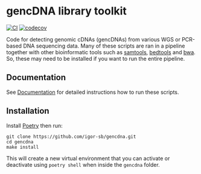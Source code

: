 # gencDNA library toolkit

[![CI](https://github.com/igor-sb/gencdna/actions/workflows/ci.yml/badge.svg)](https://github.com/igor-sb/gencdna/actions)
[![codecov](https://codecov.io/gh/igor-sb/gencdna/branch/PD-17-initial-setup/graph/badge.svg?token=AJ97Y57FVK)](https://codecov.io/gh/igor-sb/gencdna)

Code for detecting genomic cDNAs (gencDNAs) from various WGS or PCR-based DNA
sequencing data. Many of these scripts are ran in a pipeline together with
other bioinformatic tools such as [samtools](https://www.htslib.org/), 
[bedtools](https://bedtools.readthedocs.io/en/latest/index.html) and 
[bwa](https://github.com/lh3/bwa). So, these
may need to be installed if you want to run the entire pipeline.

## Documentation

See [Documentation](https://igor-sb.github.io/gencdna/) for detailed instructions
how to run these scripts.

## Installation

Install [Poetry](https://python-poetry.org/) then run:

```
git clone https://github.com/igor-sb/gencdna.git
cd gencdna
make install
```

This will create a new virtual environment that you can activate or deactivate
using `poetry shell` when inside the `gencdna` folder.
